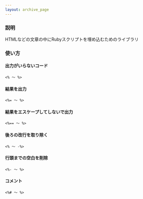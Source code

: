 ```yaml
---
layout: archive_page
---
```

### 説明
HTMLなどの文章の中にRubyスクリプトを埋め込むためのライブラリ

### 使い方
#### 出力がいらないコード
    <% ～ %>

#### 結果を出力
    <%= ～ %>

#### 結果をエスケープしてしないで出力
    <%== ～ %>

#### 後ろの改行を取り除く
    <% ～ -%>

#### 行頭までの空白を削除
    <%- ～ %>

#### コメント
    <%# ～ %>